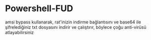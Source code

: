 # Powershell-FUD
amsi bypass kullanarak, rat'inizin indirme bağlantısını ve base64 ile şifrelediğiniz txt dosyasını indirir ve çalıştırır, böylece çoğu anti-virüsü atlayabilirsiniz
